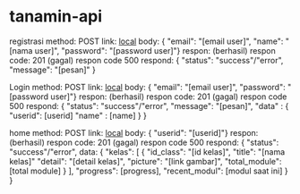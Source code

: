 # tanamin-api

registrasi
method: POST
link: [local](http://localhost:5000/register)
body:  { "email": "[email user]", "name": "[nama user]",  "password": "[password user]"}
respon: 
(berhasil) respon code: 201
(gagal) respon code 500
respond: {
    "status": "success"/"error",
    "message": "[pesan]"
}

Login
method: POST
link: [local](http://localhost:5000/login)
body:  { "email": "[email user]",  "password": "[password user]"}
respon: 
(berhasil) respon code: 201
(gagal) respon code 500
respond: {
    "status": "success"/"error",
    "message": "[pesan]",
    "data" : {
      "userid": [userid]
      "name"  : [name]
    }
}

home
method: POST
link: [local](http://localhost:5000/home)
body:  { "userid": "[userid]"}
respon: 
(berhasil) respon code: 201
(gagal) respon code 500
respond: {
    "status": "success"/"error",
    data: {
        "kelas": [
            {
                "id_class": "[id kelas]",
                "title": "[nama kelas]"
                "detail": "[detail kelas]",
                "picture": "[link gambar]",
                "total_module": [total module]
            }
        ],
        "progress": [progress],
        "recent_modul": [modul saat ini]
    }
}
